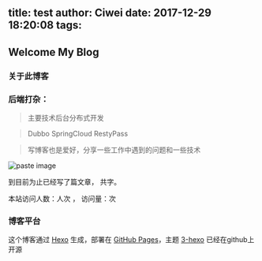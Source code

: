 title: test
author: Ciwei
date: 2017-12-29 18:20:08
tags:
---
## Welcome My Blog


### 关于此博客

### 后端打杂：

> 主要技术后台分布式开发

> Dubbo SpringCloud RestyPass

> 写博客也是爱好，分享一些工作中遇到的问题和一些技术

![paste image](http://oisa91ton.bkt.clouddn.com/1514542930814lu9azfha.png?imageslim)

到目前为止已经写了<code class="article_number"></code>篇文章， 共<code class="site_word_count"></code>字。

本站访问人数：<code class="site_uv"></code>人次 ， 访问量：<code class="site_pv"></code>次

### 博客平台
这个博客通过 [Hexo](https://hexo.io/) 生成，部署在 [GitHub Pages](https://pages.github.com/)，主题 [3-hexo](https://github.com/yelog/hexo-theme-3-hexo) 已经在github上开源
